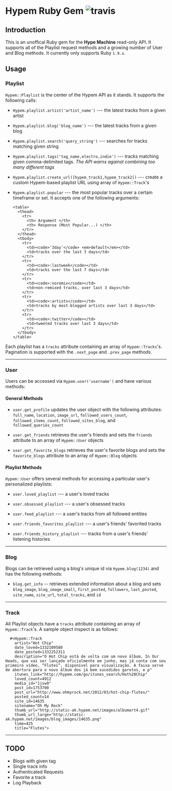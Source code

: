 # Hypem Ruby Gem ![travis](https://secure.travis-ci.org/JackCA/hypem.png?branch=master) #
## Introduction ##
This is an unoffical Ruby gem for the **Hype Machine** read-only API. It supports all of the Playlist request methods and a growing number of User and Blog methods. It currently only supports Ruby `1.9.x`.

## Usage ##

### Playlist ###
`Hypem::Playlist` is the center of the Hypem API as it stands. It supports the following calls:

- `Hypem.playlist.artist('artist_name')` --- the latest tracks from a given artist

- `Hypem.playlist.blog('blog_name')` --- the latest tracks from a given blog

- `Hypem.playlist.search('query_string')` --- searches for tracks matching given string

- `Hypem.playlist.tags('tag_name,electro,indie')` --- tracks matching given comma-delimited tags. *The API warns against combining too many different tags*

- `Hypem.playlist.create_url([hypem_track1,hypem_track2])` --- create a custom Hypem-based playlist URL using array of `Hypem::Track`'s

- `Hypem.playlist.popular` --- the most popular tracks over a certain timeframe or set. It accepts one of the following arguments:


      <table>
        <thead>
          <tr>
            <th> Argument </th>
            <th> Response (Most Popular...) </th>
          </tr>
        </thead>
        <tbody>
          <tr>
            <td><code>'3day'</code> <em>default</em></td>
            <td>tracks over the last 3 days</td>
          </tr>
          <tr>
            <td><code>:lastweek</code></td>
            <td>tracks over the last 7 days</td>
          </tr>
          <tr>
            <td><code>:noremix</code></td>
            <td>non-remixed tracks, over last 3 days</td>
          </tr>
          <tr>
            <td><code>:artists</code></td>
            <td>tracks by most-blogged artists over last 3 days</td>
          </tr>
          <tr>
            <td><code>:twitter</code></td>
            <td>tweeted tracks over last 3 days</td>
          </tr>
        </tbody>
      </table>

Each playlist has a `tracks` attribute containing an array of `Hypem::Tracks`'s. Pagination is supported with the `.next_page` and `.prev_page` methods.

******

### User ###
Users can be accessed via `Hypem.user('username')` and have various methods:
#### General Methods ####
- `user.get_profile` updates the user object with the following attributes: `full_name`, `location`, `image_url`, `followed_users_count`, `followed_items_count`, `followed_sites_blog`, and `followed_queries_count`

- `user.get_friends` retrieves the user's friends and sets the `friends` attribute to an array of `Hypem::User` objects

- `user.get_favorite_blogs` retrieves the user's favorite blogs and sets the `favorite_blogs` attribute to an array of `Hypem::Blog` objects

#### Playlist Methods ####
`Hypem::User` offers several methods for accessing a particular user's personalized playlists:

  - `user.loved_playlist` --- a user's loved tracks

  - `user.obsessed_playlist` --- a user's obsessed tracks

  - `user.feed_playlist` --- a user's tracks from all followed entities

  - `user.friends_favorites_playlist` --- a user's friends' favorited tracks

  - `user.friends_history_playlist` --- tracks from a user's friends' listening histories

******

### Blog ###
Blogs can be retrieved using a blog's unique id via `Hypem.blog(1234)` and has the following methods:

- `blog.get_info` -- retrieves extended information about a blog and sets `blog_image`, `blog_image_small`, `first_posted`, `followers`, `last_posted`, `site_name`, `site_url`, `total_tracks`, and `id`

******

### Track ###
All Playlist objects have a `tracks` attribute containing an array of `Hypem::Track`'s. A sample object inspect is as follows:

      #<Hypem::Track
        artist="Hot Chip"
        date_loved=1332109580
        date_posted=1332252311
        description="O Hot Chip está de volta com um novo álbum, In Our Heads, que vai ser lançado oficialmente em junho, mas já conta com seu primeiro vídeo, “Flutes”, disponível para visualização. A faixa serve de abertura para o novo álbum dos já bem sucedidos garotos, e p"
        itunes_link="http://hypem.com/go/itunes_search/Hot%20Chip"
        loved_count=4912
        media_id="1jsw9"
        post_id=1753700
        post_url="http://www.ohmyrock.net/2012/03/hot-chip-flutes/"
        posted_count=14
        site_id=14635
        sitename="Oh My Rock"
        thumb_url="http://static-ak.hypem.net/images/albumart4.gif"
        thumb_url_large="http://static-ak.hypem.net/images/blog_images/14635.png"
        time=425
        title="Flutes">

****** 

## TODO ###
- Blogs with given tag
- Single track info
- Authenticated Requests
- Favorite a track
- Log Playback
